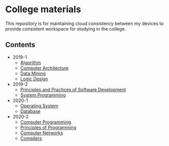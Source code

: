 # College materials
This repository is for maintaining cloud consistency between my devices to provide consistent workspace for studying in the college.
## Contents
* 2019-1
    - [Algorithm](https://github.com/Peace-Song/College_materials/tree/master/2019-1/Algorithm)
    - [Computer Architecture](https://github.com/Peace-Song/College_materials/tree/master/2019-1/Computer_Architecture)
    - [Data Mining](https://github.com/Peace-Song/College_materials/tree/master/2019-1/Data_Mining)
    - [Logic Design](https://github.com/Peace-Song/College_materials/tree/master/2019-1/Logic_Design)
* 2019-2
    - [Principles and Practices of Software Development](https://github.com/Peace-Song/College_materials/tree/master/2019-2/SWPP)
    - [System Programming](https://github.com/Peace-Song/College_materials/tree/master/2019-2/System_Programming)
* 2020-1
    - [Operating System](https://github.com/Peace-Song/College_materials/tree/master/2020-1/Operating_System)
    - [Database](https://github.com/Peace-Song/College_materials/tree/master/2020-1/Database)
* 2020-2
    - [Computer Programming](https://github.com/Peace-Song/College_materials/tree/master/2020-2/Computer_Programming)
    - [Principles of Programming](https://github.com/Peace-Song/College_materials/tree/master/2020-2/Principles_of_Programming)
    - [Computer Networks](https://github.com/Peace-Song/College_materials/tree/master/2020-2/Computer_Networks)
    - [Compilers](https://github.com/Peace-Song/College_materials/tree/master/2020-2/Compilers)
